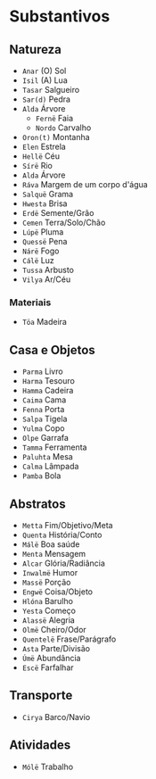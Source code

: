 # Substantivos

## Natureza

-   `Anar` (O) Sol
-   `Isil` (A) Lua
-   `Tasar` Salgueiro
-   `Sar(d)` Pedra
-   `Alda` Árvore
    -   `Fernë` Faia
    -   `Nordo` Carvalho
-   `Oron(t)` Montanha
-   `Elen` Estrela
-   `Hellë` Céu
-   `Sírë` Rio
-   `Alda` Árvore
-   `Ráva` Margem de um corpo d'água
-   `Salquë` Grama
-   `Hwesta` Brisa
-   `Erdë` Semente/Grão
-   `Cemen` Terra/Solo/Chão
-   `Lúpë` Pluma
-   `Quessë` Pena
-   `Nárë` Fogo
-   `Cálë` Luz
-   `Tussa` Arbusto
-   `Vilya` Ar/Céu

### Materiais

-   `Töa` Madeira

## Casa e Objetos

-   `Parma` Livro
-   `Harma` Tesouro
-   `Hamma` Cadeira
-   `Caima` Cama
-   `Fenna` Porta
-   `Salpa` Tigela
-   `Yulma` Copo
-   `Olpe` Garrafa
-   `Tamma` Ferramenta
-   `Paluhta` Mesa
-   `Calma` Lâmpada
-   `Pamba` Bola

## Abstratos

-   `Metta` Fim/Objetivo/Meta
-   `Quenta` História/Conto
-   `Málë` Boa saúde
-   `Menta` Mensagem
-   `Alcar` Glória/Radiância
-   `Inwalmë` Humor
-   `Massë` Porção
-   `Engwë` Coisa/Objeto
-   `Hlóna` Barulho
-   `Yesta` Começo
-   `Alassë` Alegria
-   `Olmë` Cheiro/Odor
-   `Quentelë` Frase/Parágrafo
-   `Asta` Parte/Divisão
-   `Úmë` Abundância
-   `Escë` Farfalhar

## Transporte

-   `Cirya` Barco/Navio

## Atividades

-   `Mólë` Trabalho
